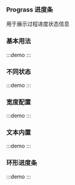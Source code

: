### Prograss 进度条

用于展示过程进度状态信息

### 基本用法
:::demo
<template>
  <nb-prograss :value='80'/>
</template>
:::

### 不同状态

:::demo
<template>
  成功
  <nb-prograss :value='40' status='success'/>
  默认
  <nb-prograss :value='60' status='exception'/>
  警告
  <nb-prograss :value='80' status='warning'/>
  危险
  <nb-prograss :value='100' status='danger'/>
</template>
:::

### 宽度配置

:::demo
<template>
  <nb-prograss :value='80' :strokeWidth='20'/>
</template>
:::

### 文本内置

:::demo
<template>
  <nb-prograss :value='80' :strokeWidth='20' :textInside='true'/>
</template>
:::

### 环形进度条

:::demo
<template>
  <nb-prograss :value='80' type='circle' status='exception' :width='160'/>
</template>
:::
